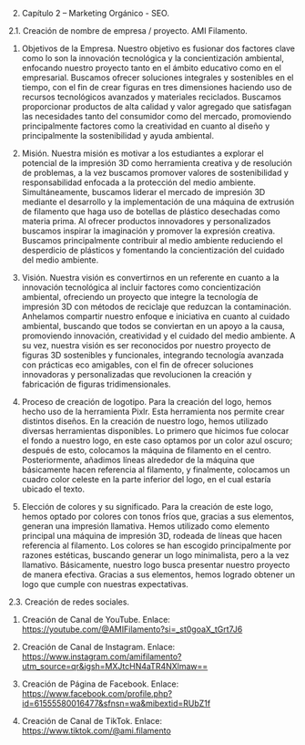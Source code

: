 2.	Capítulo 2 – Marketing Orgánico - SEO.

2.1. Creación de nombre de empresa / proyecto.
AMI Filamento.
1.	Objetivos de la Empresa.
Nuestro objetivo es fusionar dos factores clave como lo son la innovación tecnológica y la concientización ambiental, enfocando nuestro proyecto tanto en el ámbito educativo como en el empresarial. Buscamos ofrecer soluciones integrales y sostenibles en el tiempo, con el fin de crear figuras en tres dimensiones haciendo uso de recursos tecnológicos avanzados y materiales reciclados. Buscamos proporcionar productos de alta calidad y valor agregado que satisfagan las necesidades tanto del consumidor como del mercado, promoviendo principalmente factores como la creatividad en cuanto al diseño y principalmente la sostenibilidad y ayuda ambiental.
2.	Misión. 
Nuestra misión es motivar a los estudiantes a explorar el potencial de la impresión 3D como herramienta creativa y de resolución de problemas, a la vez buscamos promover valores de sostenibilidad y responsabilidad enfocada a la protección del medio ambiente. Simultáneamente, buscamos liderar el mercado de impresión 3D mediante el desarrollo y la implementación de una máquina de extrusión de filamento que haga uso de botellas de plástico desechadas como materia prima. Al ofrecer productos innovadores y personalizados buscamos inspirar la imaginación y promover la expresión creativa. Buscamos principalmente contribuir al medio ambiente reduciendo el desperdicio de plásticos y fomentando la concientización del cuidado del medio ambiente.

3.	Visión.
Nuestra visión es convertirnos en un referente en cuanto a la innovación tecnológica al incluir factores como concientización ambiental, ofreciendo un proyecto que integre la tecnología de impresión 3D con métodos de reciclaje que reduzcan la contaminación. Anhelamos compartir nuestro enfoque e iniciativa en cuanto al cuidado ambiental, buscando que todos se conviertan en un apoyo a la causa, promoviendo innovación, creatividad y el cuidado del medio ambiente.
A su vez, nuestra visión es ser reconocidos por nuestro proyecto de figuras 3D sostenibles y funcionales, integrando tecnología avanzada con prácticas eco amigables, con el fin de ofrecer soluciones innovadoras y personalizadas que revolucionen la creación y fabricación de figuras tridimensionales.


4.	Proceso de creación de logotipo.
Para la creación del logo, hemos hecho uso de la herramienta Pixlr. Esta herramienta nos permite crear distintos diseños. En la creación de nuestro logo, hemos utilizado diversas herramientas disponibles. Lo primero que hicimos fue colocar el fondo a nuestro logo, en este caso optamos por un color azul oscuro; después de esto, colocamos la máquina de filamento en el centro. Posteriormente, añadimos líneas alrededor de la máquina que básicamente hacen referencia al filamento, y finalmente, colocamos un cuadro color celeste en la parte inferior del logo, en el cual estaría ubicado el texto.
5.	Elección de colores y su significado.
Para la creación de este logo, hemos optado por colores con tonos fríos que, gracias a sus elementos, generan una impresión llamativa. Hemos utilizado como elemento principal una máquina de impresión 3D, rodeada de líneas que hacen referencia al filamento. Los colores se han escogido principalmente por razones estéticas, buscando generar un logo minimalista, pero a la vez llamativo. Básicamente, nuestro logo busca presentar nuestro proyecto de manera efectiva. Gracias a sus elementos, hemos logrado obtener un logo que cumple con nuestras expectativas.



2.3.	 Creación de redes sociales.

1.	Creación de Canal de YouTube.
Enlace: https://youtube.com/@AMIFilamento?si=_st0goaX_tGrt7J6

2.	Creación de Canal de Instagram.
Enlace:
https://www.instagram.com/amifilamento?utm_source=qr&igsh=MXJtcHN4aTR4NXlmaw==


3.	Creación de Página de Facebook.
Enlace:
https://www.facebook.com/profile.php?id=61555580016477&sfnsn=wa&mibextid=RUbZ1f




4.	Creación de Canal de TikTok.
Enlace:
https://www.tiktok.com/@ami.filamento












